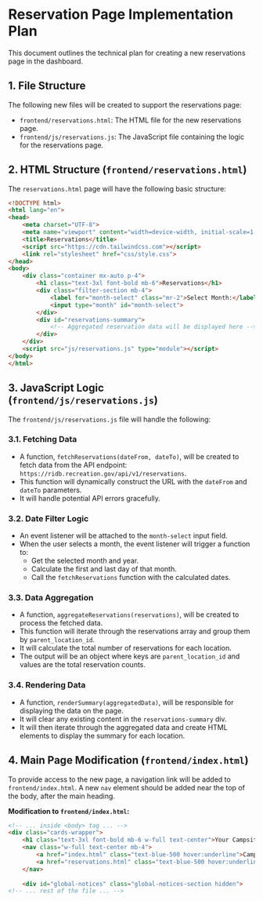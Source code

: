 # Reservation Page Implementation Plan

This document outlines the technical plan for creating a new reservations page in the dashboard.

## 1. File Structure

The following new files will be created to support the reservations page:

-   `frontend/reservations.html`: The HTML file for the new reservations page.
-   `frontend/js/reservations.js`: The JavaScript file containing the logic for the reservations page.

## 2. HTML Structure (`frontend/reservations.html`)

The `reservations.html` page will have the following basic structure:

```html
<!DOCTYPE html>
<html lang="en">
<head>
    <meta charset="UTF-8">
    <meta name="viewport" content="width=device-width, initial-scale=1.0">
    <title>Reservations</title>
    <script src="https://cdn.tailwindcss.com"></script>
    <link rel="stylesheet" href="css/style.css">
</head>
<body>
    <div class="container mx-auto p-4">
        <h1 class="text-3xl font-bold mb-6">Reservations</h1>
        <div class="filter-section mb-4">
            <label for="month-select" class="mr-2">Select Month:</label>
            <input type="month" id="month-select">
        </div>
        <div id="reservations-summary">
            <!-- Aggregated reservation data will be displayed here -->
        </div>
    </div>
    <script src="js/reservations.js" type="module"></script>
</body>
</html>
```

## 3. JavaScript Logic (`frontend/js/reservations.js`)

The `frontend/js/reservations.js` file will handle the following:

### 3.1. Fetching Data

-   A function, `fetchReservations(dateFrom, dateTo)`, will be created to fetch data from the API endpoint: `https://ridb.recreation.gov/api/v1/reservations`.
-   This function will dynamically construct the URL with the `dateFrom` and `dateTo` parameters.
-   It will handle potential API errors gracefully.

### 3.2. Date Filter Logic

-   An event listener will be attached to the `month-select` input field.
-   When the user selects a month, the event listener will trigger a function to:
    -   Get the selected month and year.
    -   Calculate the first and last day of that month.
    -   Call the `fetchReservations` function with the calculated dates.

### 3.3. Data Aggregation

-   A function, `aggregateReservations(reservations)`, will be created to process the fetched data.
-   This function will iterate through the reservations array and group them by `parent_location_id`.
-   It will calculate the total number of reservations for each location.
-   The output will be an object where keys are `parent_location_id` and values are the total reservation counts.

### 3.4. Rendering Data

-   A function, `renderSummary(aggregatedData)`, will be responsible for displaying the data on the page.
-   It will clear any existing content in the `reservations-summary` div.
-   It will then iterate through the aggregated data and create HTML elements to display the summary for each location.

## 4. Main Page Modification (`frontend/index.html`)

To provide access to the new page, a navigation link will be added to `frontend/index.html`. A new `nav` element should be added near the top of the body, after the main heading.

**Modification to `frontend/index.html`:**

```html
<!-- ... inside <body> tag ... -->
<div class="cards-wrapper">
    <h1 class="text-3xl font-bold mb-6 w-full text-center">Your Campsite Collection</h1>
    <nav class="w-full text-center mb-4">
        <a href="index.html" class="text-blue-500 hover:underline">Campsites</a> |
        <a href="reservations.html" class="text-blue-500 hover:underline">Reservations</a>
    </nav>
    
    <div id="global-notices" class="global-notices-section hidden">
<!-- ... rest of the file ... -->
```

</div>